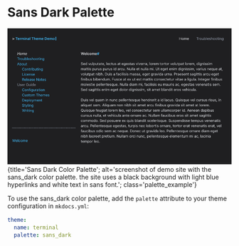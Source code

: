 # Sans Dark Palette

![Sans Dark Color Palette](../../img/palettes/sans_dark.png){title='Sans Dark Color Palette'; alt='screenshot of demo site with the sans_dark color palette.  the site uses a black background with light blue hyperlinks and white text in sans font.'; class='palette_example'}

To use the sans_dark color palette, add the `palette` attribute to your theme configuration in `mkdocs.yml`:

```yaml
theme:
  name: terminal
  palette: sans_dark
```